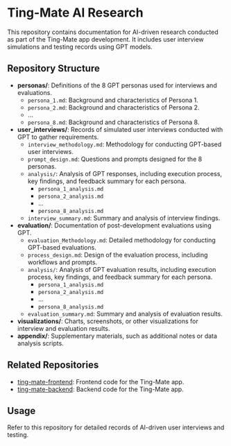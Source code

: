 # Ting-Mate AI Research

This repository contains documentation for AI-driven research conducted as part of the Ting-Mate app development. It includes user interview simulations and testing records using GPT models.

## Repository Structure

- **personas/**: Definitions of the 8 GPT personas used for interviews and evaluations.
  - `persona_1.md`: Background and characteristics of Persona 1.
  - `persona_2.md`: Background and characteristics of Persona 2.
  - ...
  - `persona_8.md`: Background and characteristics of Persona 8.
- **user_interviews/**: Records of simulated user interviews conducted with GPT to gather requirements.
  - `interview_methodology.md`: Methodology for conducting GPT-based user interviews.
  - `prompt_design.md`: Questions and prompts designed for the 8 personas.
  - `analysis/`: Analysis of GPT responses, including execution process, key findings, and feedback summary for each persona.
    - `persona_1_analysis.md`
    - `persona_2_analysis.md`
    - ...
    - `persona_8_analysis.md`
  - `interview_summary.md`: Summary and analysis of interview findings.
- **evaluation/**: Documentation of post-development evaluations using GPT.
  - `evaluation_Methodology.md`: Detailed methodology for conducting GPT-based evaluations.
  - `process_design.md`: Design of the evaluation process, including workflows and prompts.
  - `analysis/`: Analysis of GPT evaluation results, including execution process, key findings, and feedback summary for each persona.
    - `persona_1_analysis.md`
    - `persona_2_analysis.md`
    - ...
    - `persona_8_analysis.md`
  - `evaluation_summary.md`: Summary and analysis of evaluation results.
- **visualizations/**: Charts, screenshots, or other visualizations for interview and evaluation results.
- **appendix/**: Supplementary materials, such as additional notes or data analysis scripts.

## Related Repositories

- [ting-mate-frontend](https://github.com/vivi2393142/ting-mate-frontend): Frontend code for the Ting-Mate app.
- [ting-mate-backend](https://github.com/vivi2393142/ting-mate-backend): Backend code for the Ting-Mate app.

## Usage

Refer to this repository for detailed records of AI-driven user interviews and testing.
